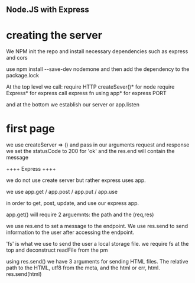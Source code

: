 ## Node.JS with Express


# creating the server
We NPM init the repo and install necessary dependencies such as express and cors

use npm install --save-dev nodemone and then add the dependency to the package.lock

At the top level we call:
require HTTP
createSever()* for node
require Express* for express
call express fn using app* for express
PORT

and at the bottom we establish our server or app.listen

# first page
we use createServer => () and pass in our arguments request and response
we set the statusCode to 200 for 'ok'
and the res.end will contain the message

++++ Express ++++

we do not use create server but rather express uses app.

we use app.get / app.post / app.put / app.use 

in order to get, post, update, and use our express app.

app.get() will require 2 arguemnts: the path and the (req,res)

we use res.end to set a message to the endpoint. We use res.send to send information to the user after accessing the endpoint.

'fs' is what we use to send the user a local storage file.
we require fs at the top and deconstruct readFile from the pm

using res.send() we have 3 arguments for sending HTML files. The relative path to the HTML, utf8 from the meta, and the html or err, html. 
res.send(html)